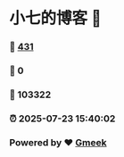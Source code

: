 # 小七的博客 :link:  
### :page_facing_up: [431](/tag.html) 
### :speech_balloon: 0 
### :hibiscus: 103322 
### :alarm_clock: 2025-07-23 15:40:02 
### Powered by :heart: [Gmeek](https://github.com/Meekdai/Gmeek)
